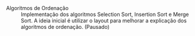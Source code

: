 <dl>
  <dt>Algoritmos de Ordenação</dt>
  <dd>Implementação dos algoritmos Selection Sort, Insertion Sort e Merge Sort. A ideia inicial é utilizar o layout para melhorar a explicação dos algoritmos de ordenação. (Pausado)</dd>
</dl>
